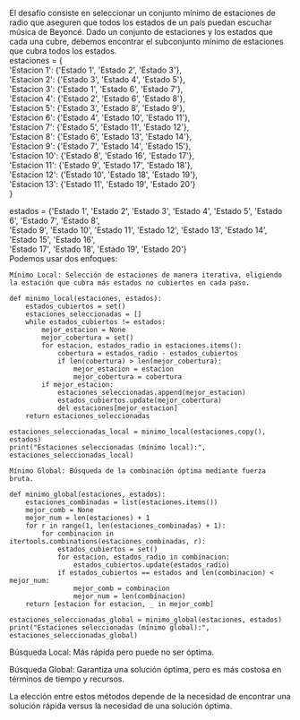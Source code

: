 El desafío consiste en seleccionar un conjunto mínimo de estaciones de radio que aseguren que todos los estados de un país puedan escuchar música de Beyoncé. Dado un conjunto de estaciones y los estados que cada una cubre, debemos encontrar el subconjunto mínimo de estaciones que cubra todos los estados.  
estaciones = {  
    'Estacion 1': {'Estado 1', 'Estado 2', 'Estado 3'},  
    'Estacion 2': {'Estado 3', 'Estado 4', 'Estado 5'},  
    'Estacion 3': {'Estado 1', 'Estado 6', 'Estado 7'},  
    'Estacion 4': {'Estado 2', 'Estado 6', 'Estado 8'},  
    'Estacion 5': {'Estado 3', 'Estado 8', 'Estado 9'},  
    'Estacion 6': {'Estado 4', 'Estado 10', 'Estado 11'},  
    'Estacion 7': {'Estado 5', 'Estado 11', 'Estado 12'},  
    'Estacion 8': {'Estado 6', 'Estado 13', 'Estado 14'},  
    'Estacion 9': {'Estado 7', 'Estado 14', 'Estado 15'},  
    'Estacion 10': {'Estado 8', 'Estado 16', 'Estado 17'},  
    'Estacion 11': {'Estado 9', 'Estado 17', 'Estado 18'},  
    'Estacion 12': {'Estado 10', 'Estado 18', 'Estado 19'},  
    'Estacion 13': {'Estado 11', 'Estado 19', 'Estado 20'}  
}


estados = {'Estado 1', 'Estado 2', 'Estado 3', 'Estado 4', 'Estado 5', 'Estado 6', 'Estado 7', 'Estado 8',   
           'Estado 9', 'Estado 10', 'Estado 11', 'Estado 12', 'Estado 13', 'Estado 14', 'Estado 15', 'Estado 16',  
           'Estado 17', 'Estado 18', 'Estado 19', 'Estado 20'}  
Podemos usar dos enfoques:

    Mínimo Local: Selección de estaciones de manera iterativa, eligiendo la estación que cubra más estados no cubiertos en cada paso.
    
    def minimo_local(estaciones, estados):
        estados_cubiertos = set()
        estaciones_seleccionadas = []
        while estados_cubiertos != estados:
            mejor_estacion = None
            mejor_cobertura = set()
            for estacion, estados_radio in estaciones.items():
                cobertura = estados_radio - estados_cubiertos
                if len(cobertura) > len(mejor_cobertura):
                    mejor_estacion = estacion
                    mejor_cobertura = cobertura
            if mejor_estacion:
                estaciones_seleccionadas.append(mejor_estacion)
                estados_cubiertos.update(mejor_cobertura)
                del estaciones[mejor_estacion]
        return estaciones_seleccionadas

    estaciones_seleccionadas_local = minimo_local(estaciones.copy(), estados)
    print("Estaciones seleccionadas (mínimo local):", estaciones_seleccionadas_local)
    
    Mínimo Global: Búsqueda de la combinación óptima mediante fuerza bruta.

    def minimo_global(estaciones, estados):
        estaciones_combinadas = list(estaciones.items())
        mejor_comb = None
        mejor_num = len(estaciones) + 1
        for r in range(1, len(estaciones_combinadas) + 1):
            for combinacion in itertools.combinations(estaciones_combinadas, r):
                estados_cubiertos = set()
                for estacion, estados_radio in combinacion:
                    estados_cubiertos.update(estados_radio)
                if estados_cubiertos == estados and len(combinacion) < mejor_num:
                    mejor_comb = combinacion
                    mejor_num = len(combinacion)
        return [estacion for estacion, _ in mejor_comb]

    estaciones_seleccionadas_global = minimo_global(estaciones, estados)
    print("Estaciones seleccionadas (mínimo global):", estaciones_seleccionadas_global)

Búsqueda Local: Más rápida pero puede no ser óptima.

Búsqueda Global: Garantiza una solución óptima, pero es más costosa en términos de tiempo y recursos.

La elección entre estos métodos depende de la necesidad de encontrar una solución rápida versus la necesidad de una solución óptima.
